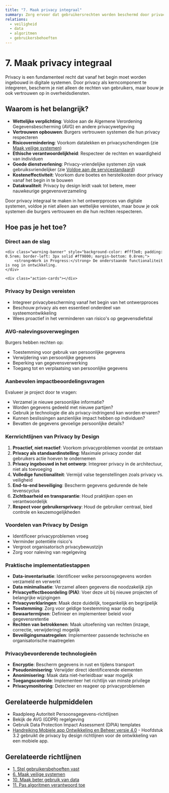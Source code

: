 ```yaml
---
title: "7. Maak privacy integraal"
summary: Zorg ervoor dat gebruikersrechten worden beschermd door privacy te integreren als een essentieel onderdeel van je systeem.
relations:
  - veiligheid
  - data
  - algoritmen
  - gebruikersbehoeften
---
```


# 7. Maak privacy integraal

Privacy is een fundamenteel recht dat vanaf het begin moet worden ingebouwd in digitale systemen. Door privacy als kerncomponent te integreren, bescherm je niet alleen de rechten van gebruikers, maar bouw je ook vertrouwen op in overheidsdiensten.

## Waarom is het belangrijk?

- **Wettelijke verplichting**: Voldoe aan de Algemene Verordening Gegevensbescherming (AVG) en andere privacywetgeving
- **Vertrouwen opbouwen**: Burgers vertrouwen systemen die hun privacy respecteren
- **Risicovermindering**: Voorkom datalekken en privacyschendingen (zie [Maak veilige systemen](../veiligheid/index.md))
- **Ethische verantwoordelijkheid**: Respecteer de rechten en waardigheid van individuen
- **Goede dienstverlening**: Privacy-vriendelijke systemen zijn vaak gebruiksvriendelijker (zie [Voldoe aan de servicestandaard](../servicestandaard/index.md))
- **Kosteneffectiviteit**: Voorkom dure boetes en herstelkosten door privacy vanaf het begin in te bouwen
- **Datakwaliteit**: Privacy by design leidt vaak tot betere, meer nauwkeurige gegevensverzameling

Door privacy integraal te maken in het ontwerpproces van digitale systemen, voldoe je niet alleen aan wettelijke vereisten, maar bouw je ook systemen die burgers vertrouwen en die hun rechten respecteren.

## Hoe pas je het toe?

<div class="direct-aan-de-slag">
    <h3>Direct aan de slag</h3>

    <div class="warning-banner" style="background-color: #fff3e0; padding: 0.5rem; border-left: 3px solid #ff9800; margin-bottom: 0.8rem;">
        <strong>Work in Progress:</strong> De onderstaande functionaliteit is nog in ontwikkeling.
    </div>

    <div class="action-cards"></div>
</div>

### Privacy by Design vereisten

- Integreer privacybescherming vanaf het begin van het ontwerpproces
- Beschouw privacy als een essentieel onderdeel van systeemontwikkeling
- Wees proactief in het verminderen van risico's op gegevensdiefstal

### AVG-nalevingsoverwegingen

Burgers hebben rechten op:

- Toestemming voor gebruik van persoonlijke gegevens
- Verwijdering van persoonlijke gegevens
- Beperking van gegevensverwerking
- Toegang tot en verplaatsing van persoonlijke gegevens

### Aanbevolen impactbeoordelingsvragen

Evalueer je project door te vragen:

- Verzamel je nieuwe persoonlijke informatie?
- Worden gegevens gedeeld met nieuwe partijen?
- Gebruik je technologie die als privacy-indringend kan worden ervaren?
- Kunnen beslissingen aanzienlijke impact hebben op individuen?
- Bevatten de gegevens gevoelige persoonlijke details?

### Kernrichtlijnen van Privacy by Design

1. **Proactief, niet reactief**: Voorkom privacyproblemen voordat ze ontstaan
2. **Privacy als standaardinstelling**: Maximale privacy zonder dat gebruikers actie hoeven te ondernemen
3. **Privacy ingebouwd in het ontwerp**: Integreer privacy in de architectuur, niet als toevoeging
4. **Volledige functionaliteit**: Vermijd valse tegenstellingen zoals privacy vs. veiligheid
5. **End-to-end beveiliging**: Bescherm gegevens gedurende de hele levenscyclus
6. **Zichtbaarheid en transparantie**: Houd praktijken open en verantwoordelijk
7. **Respect voor gebruikersprivacy**: Houd de gebruiker centraal, bied controle en keuzemogelijkheden

### Voordelen van Privacy by Design

- Identificeer privacyproblemen vroeg
- Verminder potentiële risico's
- Vergroot organisatorisch privacybewustzijn
- Zorg voor naleving van regelgeving

### Praktische implementatiestappen

- **Data-inventarisatie**: Identificeer welke persoonsgegevens worden verzameld en verwerkt
- **Data minimalisatie**: Verzamel alleen gegevens die noodzakelijk zijn
- **Privacyeffectbeoordeling (PIA)**: Voer deze uit bij nieuwe projecten of belangrijke wijzigingen
- **Privacyverklaringen**: Maak deze duidelijk, toegankelijk en begrijpelijk
- **Toestemming**: Zorg voor geldige toestemming waar nodig
- **Bewaartermijnen**: Definieer en implementeer beleid voor gegevensretentie
- **Rechten van betrokkenen**: Maak uitoefening van rechten (inzage, correctie, verwijdering) mogelijk
- **Beveiligingsmaatregelen**: Implementeer passende technische en organisatorische maatregelen

### Privacybevorderende technologieën

- **Encryptie**: Bescherm gegevens in rust en tijdens transport
- **Pseudonimisering**: Verwijder direct identificerende elementen
- **Anonimisering**: Maak data niet-herleidbaar waar mogelijk
- **Toegangscontrole**: Implementeer het richtlijn van minste privilege
- **Privacymonitoring**: Detecteer en reageer op privacyproblemen

## Gerelateerde hulpmiddelen

- Raadpleeg Autoriteit Persoonsgegevens-richtlijnen
- Bekijk de AVG (GDPR) regelgeving
- Gebruik Data Protection Impact Assessment (DPIA) templates
- [Handreiking Mobiele app Ontwikkeling en Beheer versie 4.0](https://www.noraonline.nl/images/noraonline/2/26/Handreiking_Mobiele_App_4.0.pdf) - Hoofdstuk 3.2 gebruikt de privacy by design richtlijnen voor de ontwikkeling van een mobiele app.

## Gerelateerde richtlijnen

- [1. Stel gebruikersbehoeften vast](../gebruikersbehoeften/index.md)
- [6. Maak veilige systemen](../veiligheid/index.md)
- [10. Maak beter gebruik van data](../data/index.md)
- [11. Pas algoritmen verantwoord toe](../algoritmen/index.md)
